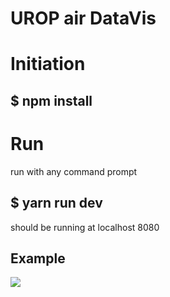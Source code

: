# UROP air DataVis

# Initiation

## $ npm install

# Run

run with any command prompt <br>
## $ yarn run dev <br>
should be running at localhost 8080

## Example
<image src = './democode.PNG'> 
